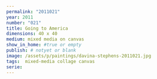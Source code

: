 ```yaml
---
permalink: "2011021"
year: 2011
number: "021"
title: Going to America
dimensions: 40 x 40
medium: mixed media on canvas
show_in_home: #true or empty
publish: # notyet or blank
image: /assets/p/paintings/davina-stephens-2011021.jpg
tags:  mixed-media collage canvas
serie:
---
```

